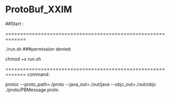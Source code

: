 # ProtoBuf_XXIM

##Start :

=============================================================

./run.sh
###permission denied:

chmod +x run.sh  

=============================================================
command:

protoc --proto_path=./proto --java_out=./out/java --objc_out=./out/objc ./proto/PBMessage.proto
